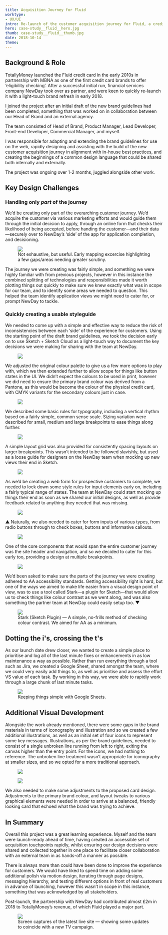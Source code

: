 ```yaml
---
title: Acquisition Journey for Fluid
worktype: 
- UX/UI
intro: Re-launch of the customer acquisition journey for Fluid, a credit card brand for people with lower credit scores who want to reduce interest payments on existing debt. 
hero: case-study__fluid__hero.jpg
thumb: case-study__fluid__thumb.jpg
date: 2018-10-14
theme: 
---
```



## Background &amp; Role

TotallyMoney launched the Fluid credit card in the early 2010s in partnership with MBNA as one of the first credit card brands to offer ‘eligibility checking’. After a successful initial run, financial services company NewDay took over as partner, and were keen to quickly re-launch it with a light-touch brand refresh in early 2018. 

I joined the project after an initial draft of the new brand guidelines had been completed, something that was worked on in collaboration between our Head of Brand and an external agency.  

The team consisted of Head of Brand, Product Manager, Lead Developer, Front-end Developer, Commercial Manager, and myself.

I was responsible for adapting and extending the brand guidelines for use on the web, rapidly designing and assisting with the build of the new customer acquisition journey in alignment with in-house best practices, and creating the beginnings of a common design language that could be shared both internally and externally.

The project was ongoing over 1-2 months, juggled alongside other work.

## Key Design Challenges

### Handling only <em>part</em> of the journey

We’d be creating only part of the overarching customer journey. We’d acquire the customer via various marketing efforts and would guide them through the initial decision to apply, through an online form that checks their likelihood of being accepted, before handing the customer—and their data—securely over to NewDay’s ‘side’ of the app for application completion, and decisioning.

<figure>
    <img src="/_assets/img/case-study__fluid__journey.jpg" />
    <figcaption>Not exhaustive, but useful. Early mapping excercise highlighting a few gaps/areas needing greater scrutiny.</figcaption>
</figure>

The journey we were creating was fairly simple, and something we were highly familiar with from previous projects, however in this instance the combined splitting of technologies and responsibilities made it worth plotting things out quickly to make sure we knew exactly what was in scope for our team, and to identify some areas we needed to question. This helped the team identify application views we might need to cater for, or prompt NewDay to tackle.

### Quickly creating a usable styleguide

We needed to come up with a simple and effective way to reduce the risk of inconsistencies between each ‘side’ of the experience for customers. Using the starting point of the draft brand guidelines, we took the decision early on to use Sketch + Sketch Cloud as a light-touch way to document the key decisions we were making for sharing with the team at NewDay.

<figure>
    <img src="/_assets/img/case-study__fluid__colour.jpg" />
</figure>

We adjusted the original colour palette to give us a few more options to play with, which we then extended further to allow scope for things like button states in the UI. We didn’t expect the colours to be used in print, however we did need to ensure the primary brand colour was derived from a Pantone, as this would be become the colour of the physical credit card, with CMYK variants for the secondary colours just in case.

<figure>
    <img src="/_assets/img/case-study__fluid__type.jpg" />
</figure>

We described some basic rules for typography, including a vertical rhythm based on a fairly simple, common sense scale. Sizing variation were described for small, medium and large breakpoints to ease things along further. 

<figure>
    <img src="/_assets/img/case-study__fluid__grid.jpg" />
</figure>

A simple layout grid was also provided for consistently spacing layouts on larger breakpoints. This wasn’t intended to be followed slavishly, but used as a loose guide for designers on the NewDay team when mocking up new views their end in Sketch. 

<figure>
    <img src="/_assets/img/case-study__fluid__input-states.jpg" />
</figure>

As we’d be creating a web form for prospective customers to complete, we needed to lock down some style rules for input elements early on, including a fairly typical range of states.  The team at NewDay could start mocking up things their end as soon as we shared our initial designs, as well as provide feedback related to anything they needed that was missing.

<figure>
    <img src="/_assets/img/case-study__fluid__other-inputs.jpg" />
</figure>

&#9650; Naturally, we also needed to cater for form inputs of various types, from radio buttons through to check boxes, buttons and informative callouts. 

<figure>
    <img src="/_assets/img/case-study__fluid__nav.jpg" />
</figure>

One of the core components that would span the entire customer journey was the site header and navigation, and so we decided to cater for this early too, providing a design at multiple breakpoints.

<figure>
    <img src="/_assets/img/case-study__fluid__menus.jpg" />
</figure>

We’d been asked to make sure the parts of the journey we were creating adhered to AA accessibility standards. Getting accessibility right is hard, but one of the ways we aimed to make life easier from a visual design point of view, was to use a tool called Stark—a plugin for Sketch—that would allow us to check things like colour contrast as we went along, and was also something the partner team at NewDay could easily setup too. &#9660;

<figure>
    <img src="/_assets/img/case-study__fluid__contrast.jpg" />
    <figcaption>Stark (Sketch Plugin) — A simple, no-frills method of checking colour contrast. We aimed for AA as a minimum. </figcaption>
</figure>

## Dotting the i's, crossing the t's

As our launch date drew closer, we wanted to create a simple place to prioritise and log all of the last minute fixes or enhancements in as low maintenance a way as possible. Rather than run everything through a tool such as Jira, we created a Google Sheet, shared amongst the team, where we could very easily add things to, as well as prioritise and assess the effort VS value of each task. By working in this way, we were able to rapidly work through a large chunk of last minute tasks.

<figure>
    <img src="/_assets/img/case-study__fluid__qa.jpg" />
    <figcaption>Keeping things simple with Google Sheets.</figcaption>
</figure>

## Additional Visual Development

Alongside the work already mentioned, there were some gaps in the brand materials in terms of iconography and illustration and so we created a few additional illustrations, as well as an initial set of four icons to represent some key messages. Illustrations, as per the brand guidelines, needed to consist of a single unbroken line running from left to right, exiting the canvas higher than the entry point. For the icons, we had nothing to reference. The unbroken line treatment wasn’t appropriate for iconography at smaller sizes, and so we opted for a more traditional approach. 

<figure>
    <img src="/_assets/img/case-study__fluid__illustration.jpg" />
</figure>


<figure>
    <img src="/_assets/img/case-study__fluid__card.jpg" />
</figure>

We also needed to make some adjustments to the proposed card design. Adjustments to the primary brand colour, and layout tweaks to various graphical elements were needed in order to arrive at a balanced, friendly looking card that echoed what the brand was trying to achieve. 

## In Summary

Overall this project was a great learning experience. Myself and the team were launch-ready ahead of time, having created an accessible set of acquisition touchpoints rapidly, whilst ensuring our design decisions were shared and collected together in one place to facilitate closer collaboration with an external team in as hands-off a manner as possible.

There is always more than could have been done to improve the experience for customers. We would have liked to spend time on adding some additional polish via motion design, iterating through page designs, messaging hierarchy, and testing different options in front of real customers in advance of launching, however this wasn’t in scope in this instance, something that was acknowledged by all stakeholders. 

Post-launch, the partnership with NewDay had contributed almost £2m in 2018 to TotallyMoney’s revenue, of which Fluid played a major part. 

<figure>
    <img src="/_assets/img/case-study__fluid__final.jpg" />
    <figcaption>Screen captures of the latest live site — showing some updates to coincide with a new TV campaign.</figcaption>
</figure>